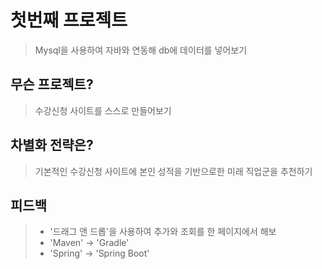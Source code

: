 # 첫번째 프로젝트
> Mysql을 사용하여 자바와 연동해 db에 데이터를 넣어보기

## 무슨 프로젝트?
> 수강신청 사이트를 스스로 만들어보기

## 차별화 전략은?
> 기본적인 수강신청 사이트에 본인 성적을 기반으로한 미래 직업군을 추천하기 

## 피드백
> * '드래그 앤 드롭'을 사용하여 추가와 조회를 한 페이지에서 해보
> * 'Maven' -> 'Gradle'
> * 'Spring' -> 'Spring Boot'
